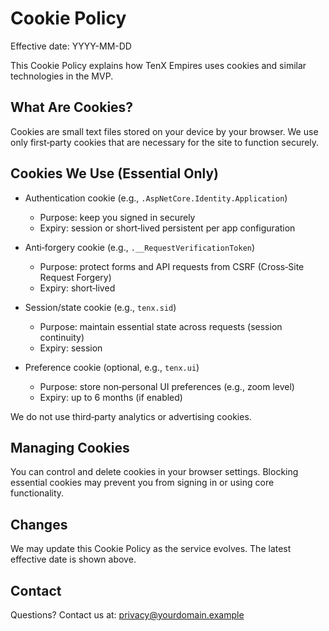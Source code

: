 # Cookie Policy

Effective date: YYYY-MM-DD

This Cookie Policy explains how TenX Empires uses cookies and similar technologies in the MVP.

## What Are Cookies?
Cookies are small text files stored on your device by your browser. We use only first‑party cookies that are necessary for the site to function securely.

## Cookies We Use (Essential Only)
- Authentication cookie (e.g., `.AspNetCore.Identity.Application`)
  - Purpose: keep you signed in securely
  - Expiry: session or short‑lived persistent per app configuration

- Anti‑forgery cookie (e.g., `.__RequestVerificationToken`)
  - Purpose: protect forms and API requests from CSRF (Cross‑Site Request Forgery)
  - Expiry: short‑lived

- Session/state cookie (e.g., `tenx.sid`)
  - Purpose: maintain essential state across requests (session continuity)
  - Expiry: session

- Preference cookie (optional, e.g., `tenx.ui`)
  - Purpose: store non‑personal UI preferences (e.g., zoom level)
  - Expiry: up to 6 months (if enabled)

We do not use third‑party analytics or advertising cookies.

## Managing Cookies
You can control and delete cookies in your browser settings. Blocking essential cookies may prevent you from signing in or using core functionality.

## Changes
We may update this Cookie Policy as the service evolves. The latest effective date is shown above.

## Contact
Questions? Contact us at: privacy@yourdomain.example

